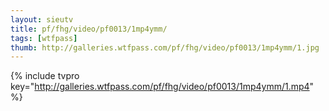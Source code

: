 ```yaml
--- 
layout: sieutv
title: pf/fhg/video/pf0013/1mp4ymm/
tags: [wtfpass]
thumb: http://galleries.wtfpass.com/pf/fhg/video/pf0013/1mp4ymm/1.jpg
---
```

{% include tvpro key="http://galleries.wtfpass.com/pf/fhg/video/pf0013/1mp4ymm/1.mp4" %} 
